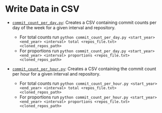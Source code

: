 # Write Data in CSV

* [`commit_count_per_day.py`](commit_count_per_day.py): Creates a CSV containing commit counts per day of the week for a given interval and repository.
  - For total counts run `python commit_count_per_day.py <start_year> <end_year> <interval> total <repos_file.txt> <cloned_repos_path>`
  - For proportions run `python commit_count_per_day.py <start_year> <end_year> <interval> proportions <repos_file.txt> <cloned_repos_path>`

* [`commit_count_per_hour.py`](commit_count_per_hour.py): Creates a CSV containing the commit count per hour for a given interval and repository.
  - For total counts run `python commit_count_per_hour.py <start_year> <end_year> <interval> total <repos_file.txt> <cloned_repos_path>`
  - For proportions run `python commit_count_per_hour.py <start_year> <end_year> <interval> proportions <repos_file.txt> <cloned_repos_path>`
